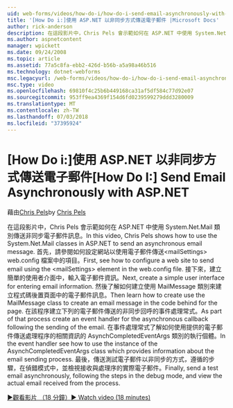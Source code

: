 ```yaml
---
uid: web-forms/videos/how-do-i/how-do-i-send-email-asynchronously-with-aspnet
title: '[How Do i:]使用 ASP.NET 以非同步方式傳送電子郵件 |Microsoft Docs'
author: rick-anderson
description: 在這段影片中，Chris Pels 會示範如何在 ASP.NET 中使用 System.Net.Mail 類別傳送非同步電子郵件訊息。 首先，請參閱如何設定 web si...
ms.author: aspnetcontent
manager: wpickett
ms.date: 09/24/2008
ms.topic: article
ms.assetid: 77a5c8fa-ebb2-426d-b56b-a5a98a46b516
ms.technology: dotnet-webforms
msc.legacyurl: /web-forms/videos/how-do-i/how-do-i-send-email-asynchronously-with-aspnet
msc.type: video
ms.openlocfilehash: 69810f4c25b6b449168ca31af5df584c77d92e07
ms.sourcegitcommit: 953ff9ea4369f154d6fd0239599279ddd3280009
ms.translationtype: MT
ms.contentlocale: zh-TW
ms.lasthandoff: 07/03/2018
ms.locfileid: "37395924"
---
```

<a name="how-do-i-send-email-asynchronously-with-aspnet"></a><span data-ttu-id="1ef01-104">[How Do i:]使用 ASP.NET 以非同步方式傳送電子郵件</span><span class="sxs-lookup"><span data-stu-id="1ef01-104">[How Do I:] Send Email Asynchronously with ASP.NET</span></span>
====================
<span data-ttu-id="1ef01-105">藉由[Chris Pels](https://twitter.com/chrispels)</span><span class="sxs-lookup"><span data-stu-id="1ef01-105">by [Chris Pels](https://twitter.com/chrispels)</span></span>

<span data-ttu-id="1ef01-106">在這段影片中，Chris Pels 會示範如何在 ASP.NET 中使用 System.Net.Mail 類別傳送非同步電子郵件訊息。</span><span class="sxs-lookup"><span data-stu-id="1ef01-106">In this video, Chris Pels shows how to use the System.Net.Mail classes in ASP.NET to send an asynchronous email message.</span></span> <span data-ttu-id="1ef01-107">首先，請參閱如何設定網站以使用電子郵件傳送&lt;mailSettings&gt; web.config 檔案中的項目。</span><span class="sxs-lookup"><span data-stu-id="1ef01-107">First, see how to configure a web site to send email using the &lt;mailSettings&gt; element in the web.config file.</span></span> <span data-ttu-id="1ef01-108">接下來，建立簡單的使用者介面中，輸入電子郵件資訊。</span><span class="sxs-lookup"><span data-stu-id="1ef01-108">Next, create a simple user interface for entering email information.</span></span> <span data-ttu-id="1ef01-109">然後了解如何建立使用 MailMessage 類別來建立程式碼後置頁面中的電子郵件訊息。</span><span class="sxs-lookup"><span data-stu-id="1ef01-109">Then learn how to create use the MailMessage class to create an email message in the code behind for the page.</span></span> <span data-ttu-id="1ef01-110">在該程序建立下列的電子郵件傳送的非同步回呼的事件處理常式。</span><span class="sxs-lookup"><span data-stu-id="1ef01-110">As part of that process create an event handler for the asynchronous callback following the sending of the email.</span></span> <span data-ttu-id="1ef01-111">在事件處理常式了解如何使用提供的電子郵件傳送處理程序的相關資訊的 AsynchCompletedEventArgs 類別的執行個體。</span><span class="sxs-lookup"><span data-stu-id="1ef01-111">In the event handler see how to use the instance of the AsynchCompletedEventArgs class which provides information about the email sending process.</span></span> <span data-ttu-id="1ef01-112">最後，傳送測試電子郵件以非同步的方式，遵循的步驟，在偵錯模式中，並檢視接收與處理序的實際電子郵件。</span><span class="sxs-lookup"><span data-stu-id="1ef01-112">Finally, send a test email asynchronously, following the steps in the debug mode, and view the actual email received from the process.</span></span>

[<span data-ttu-id="1ef01-113">&#9654;觀看影片 （18 分鐘）</span><span class="sxs-lookup"><span data-stu-id="1ef01-113">&#9654; Watch video (18 minutes)</span></span>](https://channel9.msdn.com/Blogs/ASP-NET-Site-Videos/how-do-i-send-email-asynchronously-with-aspnet)

